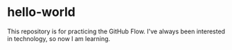 # hello-world
This repository is for practicing the GitHub Flow. 
I've always been interested in technology, so now I am learning. 

